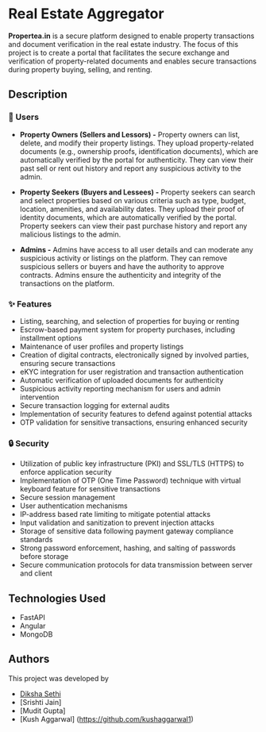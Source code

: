 # Real Estate Aggregator

**Propertea.in** is a secure platform designed to enable property transactions and document verification in the real estate industry. The focus of this project is to create a portal that facilitates the secure exchange and verification of property-related documents and enables secure transactions during property buying, selling, and renting.

## Description
### :busts_in_silhouette: Users
* **Property Owners (Sellers and Lessors) -** Property owners can list, delete, and modify their property listings. They upload property-related documents (e.g., ownership proofs, identification documents), which are automatically verified by the portal for authenticity. They can view their past sell or rent out history and report any suspicious activity to the admin.

* **Property Seekers (Buyers and Lessees) -** Property seekers can search and select properties based on various criteria such as type, budget, location, amenities, and availability dates. They upload their proof of identity documents, which are automatically verified by the portal. Property seekers can view their past purchase history and report any malicious listings to the admin.

* **Admins -** Admins have access to all user details and can moderate any suspicious activity or listings on the platform. They can remove suspicious sellers or buyers and have the authority to approve contracts. Admins ensure the authenticity and integrity of the transactions on the platform.

### :sparkles: Features
* Listing, searching, and selection of properties for buying or renting
* Escrow-based payment system for property purchases, including installment options
* Maintenance of user profiles and property listings
* Creation of digital contracts, electronically signed by involved parties, ensuring secure transactions
* eKYC integration for user registration and transaction authentication
* Automatic verification of uploaded documents for authenticity
* Suspicious activity reporting mechanism for users and admin intervention
* Secure transaction logging for external audits
* Implementation of security features to defend against potential attacks
* OTP validation for sensitive transactions, ensuring enhanced security

### :lock: Security
* Utilization of public key infrastructure (PKI) and SSL/TLS (HTTPS) to enforce application security
* Implementation of OTP (One Time Password) technique with virtual keyboard feature for sensitive transactions
* Secure session management
* User authentication mechanisms
* IP-address based rate limiting to mitigate potential attacks
* Input validation and sanitization to prevent injection attacks
* Storage of sensitive data following payment gateway compliance standards
* Strong password enforcement, hashing, and salting of passwords before storage
* Secure communication protocols for data transmission between server and client

## Technologies Used
* FastAPI
* Angular
* MongoDB

## Authors
This project was developed by
* [Diksha Sethi](https://github.com/dikshasethi2511)
* [Srishti Jain]
* [Mudit Gupta]
* [Kush Aggarwal] (https://github.com/kushaggarwal1)
